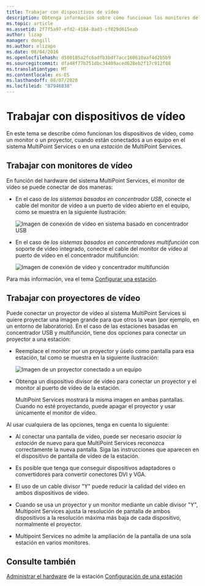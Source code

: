 ```yaml
---
title: Trabajar con dispositivos de vídeo
description: Obtenga información sobre cómo funcionan los monitores de vídeo y los proyectores con las estaciones en Multipoint Services
ms.topic: article
ms.assetid: 2f7f5a97-efd2-4184-8ad3-cf029d615eab
author: lizap
manager: dongill
ms.author: elizapo
ms.date: 08/04/2016
ms.openlocfilehash: d580185a2fc6adfb3bdf7acc160610aaf4d2b5b9
ms.sourcegitcommit: dfa48f77b751dbc34409aced628eb2f17c912f08
ms.translationtype: MT
ms.contentlocale: es-ES
ms.lasthandoff: 08/07/2020
ms.locfileid: "87946838"
---
```

# <a name="work-with-video-devices"></a>Trabajar con dispositivos de vídeo
En este tema se describe cómo funcionan los dispositivos de vídeo, como un monitor o un proyector, cuando están conectados a un equipo en el sistema MultiPoint Services o en una *estación* de MultiPoint Services.

## <a name="working-with-video-monitors"></a>Trabajar con monitores de vídeo
En función del hardware del sistema MultiPoint Services, el monitor de vídeo se puede conectar de dos maneras:

-   En el caso de *los sistemas basados en concentrador USB*, conecte el cable del monitor de vídeo a un puerto de vídeo abierto en el equipo, como se muestra en la siguiente ilustración:

    ![Imagen de conexión de vídeo en sistema basado en concentrador USB](./media/WMSVideoConnection.gif)

-   En el caso de *los sistemas basados en concentradores multifunción* con soporte de vídeo integrado, conecte el cable del monitor de vídeo al puerto de vídeo en el concentrador multifunción:

    ![Imagen de conexión de vídeo y concentrador multifunción](./media/WMSMultifunctionHubVideoConnection.gif)

Para más información, vea el tema [Configurar una estación](Set-Up-a-Station.md).

## <a name="working-with-video-projectors"></a>Trabajar con proyectores de vídeo
Puede conectar un proyector de vídeo al sistema MultiPoint Services si quiere proyectar una imagen grande para que otros la vean (por ejemplo, en un entorno de laboratorio). En el caso de las estaciones basadas en concentrador USB y multifunción, tiene dos opciones para conectar un proyector a una estación:

-   Reemplace el monitor por un proyector y úselo como pantalla para esa estación, tal como se muestra en la siguiente ilustración:

    ![Imagen de un proyector conectado a un equipo](./media/WMSVideoProjectorConnection.gif)

-   Obtenga un dispositivo divisor de vídeo para conectar un proyector y el monitor al puerto de vídeo de la estación.

    MultiPoint Services mostrará la misma imagen en ambas pantallas. Cuando no esté proyectando, puede apagar el proyector y usar únicamente el monitor de vídeo.

Al usar cualquiera de las opciones, tenga en cuenta lo siguiente:

-   Al conectar una pantalla de vídeo, puede ser necesario *asociar la estación* de nuevo para que MultiPoint Services reconozca correctamente la nueva pantalla. Siga las instrucciones que aparecen en el dispositivo de pantalla de vídeo de la estación.

-   Es posible que tenga que conseguir dispositivos adaptadores o convertidores para convertir conectores DVI y VGA.

-   El uso de un cable divisor "Y" puede reducir la calidad del vídeo en ambos dispositivos de vídeo.

-   Cuando se usa un proyector y un monitor mediante un cable divisor "Y", Multipoint Services ajusta la resolución de pantalla de ambos dispositivos a la resolución máxima más baja de cada dispositivo, normalmente el proyector.

-   Multipoint Services no admite la ampliación de la pantalla de una sola estación en varios monitores.

## <a name="see-also"></a>Consulte también
[Administrar el hardware](Manage-Station-Hardware.md) 
 de la estación [Configuración de una estación](Set-Up-a-Station.md)